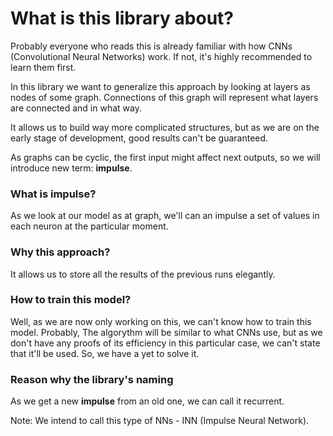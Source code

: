 # What is this library about?

Probably everyone who reads this is already familiar with how CNNs (Convolutional Neural Networks) work. If not, it's highly recommended to learn them first.

In this library we want to generalize this approach by looking at layers as nodes of some graph. Connections of this graph will represent what layers are connected and in what way.

It allows us to build way more complicated structures, but as we are on the early stage of development, good results can't be guaranteed.

As graphs can be cyclic, the first input might affect next outputs, so we will introduce new term: **impulse**.

### What is impulse?

As we look at our model as at graph, we'll can an impulse a set of values in each neuron at the particular moment. 

### Why this approach?

It allows us to store all the results of the previous runs elegantly.

### How to train this model?

Well, as we are now only working on this, we can't know how to train this model. Probably, The algorythm will be similar to what CNNs use, but as we don't have any proofs of its efficiency in this particular case, we can't state that it'll be used. So, we have a yet to solve it.

### Reason why the library's naming

As we get a new **impulse** from an old one, we can call it recurrent.

Note: We intend to call this type of NNs - INN (Impulse Neural Network).
